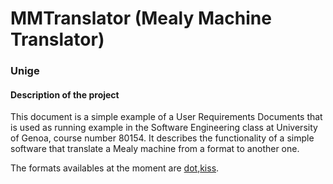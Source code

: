 # MMTranslator (Mealy Machine Translator)
### Unige
#### Description of the project
This document is a simple example of a User Requirements Documents that is used as running example in the Software Engineering class at University of Genoa, course number 80154. It describes the functionality of a simple software that translate a Mealy machine from a format to another one.

The formats availables at the moment are [dot](https://en.wikipedia.org/wiki/DOT_%28graph_description_language%29),[kiss](https://automata.cs.ru.nl/BenchmarkCircuits/Kiss).
